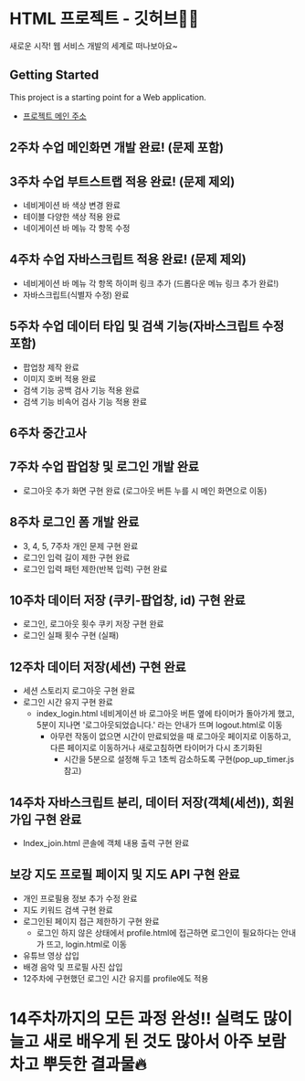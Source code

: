 # HTML 프로젝트 - 깃허브👩‍💻
새로운 시작! 웹 서비스 개발의 세계로 떠나보아요~

## Getting Started
This project is a starting point for a Web application.
- [프로젝트 메인 주소](https://github.com/Horololoo/WEB_MAIN_20221008)

## 2주차 수업 메인화면 개발 완료! (문제 포함)
## 3주차 수업 부트스트랩 적용 완료! (문제 제외)
- 네비게이션 바 색상 변경 완료
- 테이블 다양한 색상 적용 완료
- 네이게이션 바 메뉴 각 항목 수정
## 4주차 수업 자바스크립트 적용 완료! (문제 제외)
- 네비게이션 바 메뉴 각 항목 하이퍼 링크 추가 (드롭다운 메뉴 링크 추가 완료!)
- 자바스크립트(식별자 수정) 완료
## 5주차 수업 데이터 타입 및 검색 기능(자바스크립트 수정 포함)
- 팝업창 제작 완료
- 이미지 호버 적용 완료
- 검색 기능 공백 검사 기능 적용 완료
- 검색 기능 비속어 검사 기능 적용 완료
## 6주차 중간고사
## 7주차 수업 팝업창 및 로그인 개발 완료
- 로그아웃 추가 화면 구현 완료 (로그아웃 버튼 누를 시 메인 화면으로 이동)
## 8주차 로그인 폼 개발 완료
- 3, 4, 5, 7주차 개인 문제 구현 완료
- 로그인 입력 길이 제한 구현 완료
- 로그인 입력 패턴 제한(반복 입력) 구현 완료
## 10주차 데이터 저장 (쿠키-팝업창, id) 구현 완료
- 로그인, 로그아웃 횟수 쿠키 저장 구현 완료
- 로그인 실패 횟수 구현 (실패)
## 12주차 데이터 저장(세션) 구현 완료
- 세션 스토리지 로그아웃 구현 완료
- 로그인 시간 유지 구현 완료 
    + index_login.html 네비게이션 바 로그아웃 버튼 옆에 타이머가 돌아가게 했고, 5분이 지나면 '로그아웃되었습니다.' 라는 안내가 뜨며 logout.html로 이동
        + 아무런 작동이 없으면 시간이 만료되었을 때 로그아웃 페이지로 이동하고, 다른 페이지로 이동하거나 새로고침하면 타이머가 다시 초기화된
            + 시간을 5분으로 설정해 두고 1초씩 감소하도록 구현(pop_up_timer.js 참고)
## 14주차 자바스크립트 분리, 데이터 저장(객체(세션)), 회원가입 구현 완료
- Index_join.html 콘솔에 객체 내용 출력 구현 완료
## 보강 지도 프로필 페이지 및 지도 API 구현 완료
- 개인 프로필용 정보 추가 수정 완료
- 지도 키워드 검색 구현 완료
- 로그인된 페이지 접근 제한하기 구현 완료
    + 로그인 하지 않은 상태에서 profile.html에 접근하면 로그인이 필요하다는 안내가 뜨고, login.html로 이동
- 유튜브 영상 삽입
- 배경 음악 및 프로필 사진 삽입
- 12주차에 구현했던 로그인 시간 유지를 profile에도 적용

# 14주차까지의 모든 과정 완성!! 실력도 많이 늘고 새로 배우게 된 것도 많아서 아주 보람차고 뿌듯한 결과물🔥